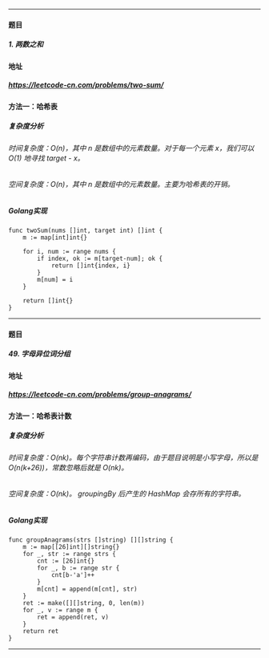 ***
#### 题目
##### 1. 两数之和
#### 地址
##### https://leetcode-cn.com/problems/two-sum/
#### 方法一：哈希表
##### 复杂度分析
###### 时间复杂度：O(n)，其中 n 是数组中的元素数量。对于每一个元素 x，我们可以 O(1) 地寻找 target - x。
###### 空间复杂度：O(n)，其中 n 是数组中的元素数量。主要为哈希表的开销。
##### Golang实现
    func twoSum(nums []int, target int) []int {
        m := map[int]int{}
    
        for i, num := range nums {
            if index, ok := m[target-num]; ok {
                return []int{index, i}
            }
            m[num] = i
        }
    
        return []int{}
    }
***
#### 题目
##### 49. 字母异位词分组
#### 地址
##### https://leetcode-cn.com/problems/group-anagrams/
#### 方法一：哈希表计数
##### 复杂度分析
###### 时间复杂度：O(nk)。每个字符串计数再编码，由于题目说明是小写字母，所以是 O(n(k+26))，常数忽略后就是 O(nk)。
###### 空间复杂度：O(nk)。 groupingBy 后产生的 HashMap 会存所有的字符串。
##### Golang实现
    func groupAnagrams(strs []string) [][]string {
        m := map[[26]int][]string{}
        for _, str := range strs {
            cnt := [26]int{}
            for _, b := range str {
                cnt[b-'a']++
            }
            m[cnt] = append(m[cnt], str)
        }
        ret := make([][]string, 0, len(m))
        for _, v := range m {
            ret = append(ret, v)
        }
        return ret
    }
***